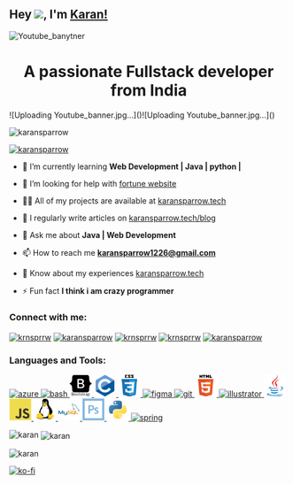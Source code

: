 ## Hey <img src="https://github.com/TheDudeThatCode/TheDudeThatCode/blob/master/Assets/Hi.gif" width="29">, I'm [Karan!](https://karansparrow.tech) 

![Youtube_banytner](https://user-images.githubusercontent.com/49363662/212835498-483402ad-d697-4cd9-9e9b-f4ce96e4747b.jpg)



<h1 align="center">A passionate Fullstack developer from India</h1>![Uploading Youtube_banner.jpg…]()![Uploading Youtube_banner.jpg…]()





<p align="left"> <img src="https://komarev.com/ghpvc/?username=karansparrow&label=Profile%20views&color=0e75b6&style=flat" alt="karansparrow" /> </p>

<p align="left"> <a href="https://github.com/ryo-ma/github-profile-trophy"><img src="https://github-profile-trophy.vercel.app/?username=karansparrow" alt="karansparrow" /></a> </p>

- 🌱 I’m currently learning **Web Development | Java | python |**

- 🤝 I’m looking for help with [fortune website](fortuneme.me)

- 👨‍💻 All of my projects are available at [karansparrow.tech](karansparrow.tech)

- 📝 I regularly write articles on [karansparrow.tech/blog](karansparrow.tech/blog)

- 💬 Ask me about **Java | Web Development**

- 📫 How to reach me **karansparrow1226@gmail.com**

- 📄 Know about my experiences [karansparrow.tech](karansparrow.tech)

- ⚡ Fun fact **I think i am crazy programmer**

<h3 align="left">Connect with me:</h3>
<p align="left">
<a href="https://twitter.com/karancodez" target="blank"><img align="center" src="https://raw.githubusercontent.com/rahuldkjain/github-profile-readme-generator/master/src/images/icons/Social/twitter.svg" alt="krnsprrw" height="30" width="40" /></a>
<a href="https://www.linkedin.com/in/karancodez/" target="blank"><img align="center" src="https://raw.githubusercontent.com/rahuldkjain/github-profile-readme-generator/master/src/images/icons/Social/linked-in-alt.svg" alt="karansparrow" height="30" width="40" /></a>
<a href="https://stackoverflow.com/users/19786603/karan" target="blank"><img align="center" src="https://raw.githubusercontent.com/rahuldkjain/github-profile-readme-generator/master/src/images/icons/Social/stack-overflow.svg" alt="krnsprrw" height="30" width="40" /></a>
<a href="https://instagram.com/karancodez" target="blank"><img align="center" src="https://raw.githubusercontent.com/rahuldkjain/github-profile-readme-generator/master/src/images/icons/Social/instagram.svg" alt="krnsprrw" height="30" width="40" /></a>
<a href="https://www.youtube.com/channel/UCrZvBS4yGXjaNKkkP1YUB_Q?sub_confirmation=1" target="blank"><img align="center" src="https://raw.githubusercontent.com/rahuldkjain/github-profile-readme-generator/master/src/images/icons/Social/youtube.svg" alt="karansparrow" height="30" width="40" /></a>
</p>

<h3 align="left">Languages and Tools:</h3>
<p align="left"> <a href="https://azure.microsoft.com/en-in/" target="_blank" rel="noreferrer"> <img src="https://www.vectorlogo.zone/logos/microsoft_azure/microsoft_azure-icon.svg" alt="azure" width="40" height="40"/> </a> <a href="https://www.gnu.org/software/bash/" target="_blank" rel="noreferrer"> <img src="https://www.vectorlogo.zone/logos/gnu_bash/gnu_bash-icon.svg" alt="bash" width="40" height="40"/> </a> <a href="https://getbootstrap.com" target="_blank" rel="noreferrer"> <img src="https://raw.githubusercontent.com/devicons/devicon/master/icons/bootstrap/bootstrap-plain-wordmark.svg" alt="bootstrap" width="40" height="40"/> </a> <a href="https://www.cprogramming.com/" target="_blank" rel="noreferrer"> <img src="https://raw.githubusercontent.com/devicons/devicon/master/icons/c/c-original.svg" alt="c" width="40" height="40"/> </a> <a href="https://www.w3schools.com/css/" target="_blank" rel="noreferrer"> <img src="https://raw.githubusercontent.com/devicons/devicon/master/icons/css3/css3-original-wordmark.svg" alt="css3" width="40" height="40"/> </a> <a href="https://www.figma.com/" target="_blank" rel="noreferrer"> <img src="https://www.vectorlogo.zone/logos/figma/figma-icon.svg" alt="figma" width="40" height="40"/> </a> <a href="https://git-scm.com/" target="_blank" rel="noreferrer"> <img src="https://www.vectorlogo.zone/logos/git-scm/git-scm-icon.svg" alt="git" width="40" height="40"/> </a> <a href="https://www.w3.org/html/" target="_blank" rel="noreferrer"> <img src="https://raw.githubusercontent.com/devicons/devicon/master/icons/html5/html5-original-wordmark.svg" alt="html5" width="40" height="40"/> </a> <a href="https://www.adobe.com/in/products/illustrator.html" target="_blank" rel="noreferrer"> <img src="https://www.vectorlogo.zone/logos/adobe_illustrator/adobe_illustrator-icon.svg" alt="illustrator" width="40" height="40"/> </a> <a href="https://www.java.com" target="_blank" rel="noreferrer"> <img src="https://raw.githubusercontent.com/devicons/devicon/master/icons/java/java-original.svg" alt="java" width="40" height="40"/> </a> <a href="https://developer.mozilla.org/en-US/docs/Web/JavaScript" target="_blank" rel="noreferrer"> <img src="https://raw.githubusercontent.com/devicons/devicon/master/icons/javascript/javascript-original.svg" alt="javascript" width="40" height="40"/> </a> <a href="https://www.linux.org/" target="_blank" rel="noreferrer"> <img src="https://raw.githubusercontent.com/devicons/devicon/master/icons/linux/linux-original.svg" alt="linux" width="40" height="40"/> </a> <a href="https://www.mysql.com/" target="_blank" rel="noreferrer"> <img src="https://raw.githubusercontent.com/devicons/devicon/master/icons/mysql/mysql-original-wordmark.svg" alt="mysql" width="40" height="40"/> </a> <a href="https://www.photoshop.com/en" target="_blank" rel="noreferrer"> <img src="https://raw.githubusercontent.com/devicons/devicon/master/icons/photoshop/photoshop-line.svg" alt="photoshop" width="40" height="40"/> </a> <a href="https://www.python.org" target="_blank" rel="noreferrer"> <img src="https://raw.githubusercontent.com/devicons/devicon/master/icons/python/python-original.svg" alt="python" width="40" height="40"/> </a> <a href="https://spring.io/" target="_blank" rel="noreferrer"> <img src="https://www.vectorlogo.zone/logos/springio/springio-icon.svg" alt="spring" width="40" height="40"/> </a> </p>

<p><img align="left" src="https://github-readme-stats.vercel.app/api/top-langs?username=karancodez&show_icons=true&locale=en&layout=compact" alt="karan" /></p>

<p>&nbsp;<img align="center" src="https://github-readme-stats.vercel.app/api?username=karacodez&show_icons=true&locale=en" alt="karan" /></p>

<p><img align="center" src="https://github-readme-streak-stats.herokuapp.com/?user=karancodez&" alt="karan" /></p>

[![ko-fi](https://ko-fi.com/img/githubbutton_sm.svg)](https://ko-fi.com/I3I2GDTDG)
